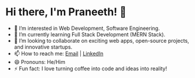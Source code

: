 # Hi there, I'm Praneeth! 👋

- 👀 I’m interested in Web Development, Software Engineering.
- 🌱 I’m currently learning Full Stack Development (MERN Stack).
- 💞️ I’m looking to collaborate on exciting web apps, open-source projects, and innovative startups.
- 📫 How to reach me: [Email](mailto:praneethummadisetty@gmail.com) |
     [LinkedIn](https://www.linkedin.com/in/ummadisetty-praneeth)
- 😄 Pronouns: He/Him
- ⚡ Fun fact: I love turning coffee into code and ideas into reality!



